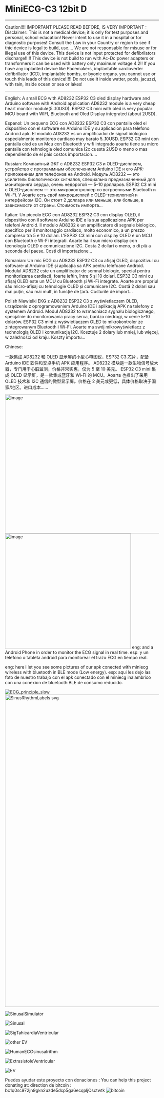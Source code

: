 # MiniECG-C3 12bit D
********************************************************************************************************************************************************************************
Caution!!!!
IMPORTANT PLEASE READ BEFORE, IS VERY IMPORTANT :
Disclaimer: This is not a medical device; it is only for test purposes and personal, school education!
Never intent to use it in a hospital or for diagnostic purposes!
Consult the Law in your Country or region to see if thie device is legal to build, use.... We are not responsable for misuse or for illegal use of this device.
This device is not input protected for defibrilators discharge!!!!!
This device is not build to run with Ac-Dc power adapters or transformers it can be used with battery only maximum voltage 4.2!!
If you have any inplanted device like Pacemakers, implantable cardioverter defibrillator (ICD), implantable bombs, or byonic organs. you cannot use or touch this leads of this device!!!!!
Do not use it inside watter, pools, jacuzzi, with rain, inside ocean or sea or lakes!

*******************************************************************************************************************************************************************************




English:
A small ECG with AD8232 ESP32 C3 oled display hardware and Arduino software with Android application
AD8232 module is a very cheap heart monitor module(5..10USD).
ESP32 C3 mini with oled is very popular MCU board with WIFI, Bluetooth and Oled Display integrated (about 2USD).  

Espanol:
Un pequeno ECG con AD8232 ESP32 C3 con pantalla oled el dispositivo con el software en Arduino IDE y su aplicacion para telefono Android apk.
El modulo AD8232 es un amplificador de signal biologico especialmente monitoreo cardiaco muy barato 5..10USD.
ESP32 C3 mini con pantalla oled es un Mcu con Bluetooth y wifi integrado aoarte tiene su micro pantalla con tehnologia oled comunica I2c cuesta 2USD o meno o mas dependiendo de el pais costos importacion....

Russian:
Компактный ЭКГ с AD8232 ESP32 C3 и OLED-дисплеем, устройство с программным обеспечением Arduino IDE и его APK-приложением для телефонов на Android.
Модуль AD8232 — это усилитель биологических сигналов, специально предназначенный для мониторинга сердца, очень недорогой — 5–10 долларов.
ESP32 C3 mini с OLED-дисплеем — это микроконтроллер со встроенными Bluetooth и Wi-Fi. У Aoarte есть свой микродисплей с OLED-технологией и интерфейсом I2C. Он стоит 2 доллара или меньше, или больше, в зависимости от страны. Стоимость импорта...

Italian:
Un piccolo ECG con AD8232 ESP32 C3 con display OLED, il dispositivo con il software Arduino IDE e la sua applicazione APK per telefoni Android.
Il modulo AD8232 è un amplificatore di segnale biologico, specifico per il monitoraggio cardiaco, molto economico, a un prezzo compreso tra 5 e 10 dollari.
L'ESP32 C3 mini con display OLED è un MCU con Bluetooth e Wi-Fi integrati. Aoarte ha il suo micro display con tecnologia OLED e comunicazione I2C. Costa 2 dollari o meno, o di più a seconda del paese. Costi di importazione...

Romanian:
Un mic ECG cu AD8232 ESP32 C3 cu afișaj OLED, dispozitivul cu software-ul Arduino IDE și aplicația sa APK pentru telefoane Android.
Modulul AD8232 este un amplificator de semnal biologic, special pentru monitorizarea cardiacă, foarte ieftin, între 5 și 10 dolari.
ESP32 C3 mini cu afișaj OLED este un MCU cu Bluetooth și Wi-Fi integrate. Aoarte are propriul său micro-afișaj cu tehnologie OLED și comunicare I2C. Costă 2 dolari sau mai puțin, sau mai mult, în funcție de țară. Costurile de import...

Polish
Niewielki EKG z AD8232 ESP32 C3 z wyświetlaczem OLED, urządzenie z oprogramowaniem Arduino IDE i aplikacją APK na telefony z systemem Android.
Moduł AD8232 to wzmacniacz sygnału biologicznego, specjalnie do monitorowania pracy serca, bardzo niedrogi, w cenie 5-10 dolarów.
ESP32 C3 mini z wyświetlaczem OLED to mikrokontroler ze zintegrowanym Bluetooth i Wi-Fi. Aoarte ma swój mikrowyświetlacz z technologią OLED i komunikacją I2C. Kosztuje 2 dolary lub mniej, lub więcej, w zależności od kraju. Koszty importu...

Chinese: 

一款集成 AD8232 和 OLED 显示屏的小型心电图仪，ESP32 C3 芯片，配备 Arduino IDE 软件和安卓手机 APK 应用程序。
AD8232 模块是一款生物信号放大器，专门用于心脏监测，价格非常实惠，仅为 5 至 10 美元。
ESP32 C3 mini 集成 OLED 显示屏，是一款集成蓝牙和 Wi-Fi 的 MCU。Aoarte 也推出了采用 OLED 技术和 I2C 通信的微型显示屏。价格在 2 美元或更低，具体价格取决于国家/地区。进口成本……

<img width="519" height="456" alt="image" src="https://github.com/user-attachments/assets/7d5e30c5-5458-4698-a19e-2044a3d16da1" />
<img width="412" height="378" alt="image" src="https://github.com/user-attachments/assets/c59bd2a5-3ead-4dd3-b95e-f8eb8d570397" />
eng:
and a Android Phone in order to monitor the ECG signal in real time. 
esp:
y un telefono o tableta android para monitorear el trazo ECG en tiempo real.

eng:
here i let you see some pictures of our apk conected with miniecg wireless with bluetooth in BLE mode (Low energy).
esp:
aqui les dejo las foto de nuestro trabajo con el apk conectado con el miniecg inalambrico con una conexion de bluetooth BLE de consumo reducido.


![ECG_principle_slow](https://github.com/user-attachments/assets/0db71d1a-0d35-41b2-8c53-511425554ce2)
<img width="1024" height="1024" alt="SinusRhythmLabels svg" src="https://github.com/user-attachments/assets/dbb845f7-c53b-4b1f-9e38-9a9fa344c937" />


![SinusalSimulator](https://github.com/user-attachments/assets/a6e74da5-6bc0-407c-958b-69473a71414d)

![Sinusal](https://github.com/user-attachments/assets/9ed07b71-3d45-4199-ab88-67931dbdd7ff)

![SigTahicardiaVentricular](https://github.com/user-attachments/assets/18369d76-4672-44be-a3df-a4dbb4aef671)

![other EV](https://github.com/user-attachments/assets/5a3317d4-b2cb-4886-a7ad-9e85e04659f2)

![HumanECGsinusalrithm](https://github.com/user-attachments/assets/a9ac6426-9e56-405e-b182-ac34c96243f4)

![ExtrasistoleVentricular](https://github.com/user-attachments/assets/c8e4c08b-0cfb-4f2f-91ef-9fc47af27337)

![EV](https://github.com/user-attachments/assets/9bb091f7-a108-4949-b2dc-5ec13ab00d7e)


Puedes ayudar este proyecto con donaciones :
You can help this project donating at:
direction de bitcoin : bc1q0sc972jn9gkn2uzde5dcp5ga6ecqpljOsctwtk
![bitcoin](https://github.com/user-attachments/assets/e79a8223-1d9d-4add-9390-15e9a12db81c)



